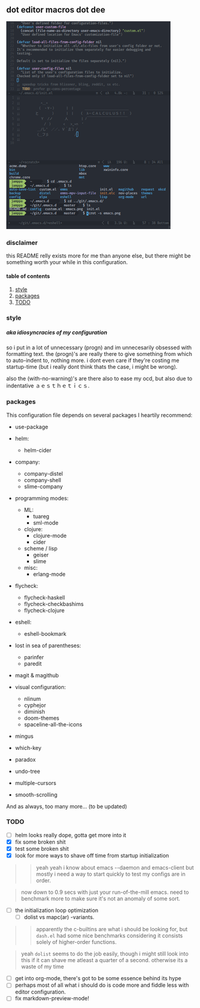 ## dot editor macros dot dee

![emacs](https://raw.githubusercontent.com/karahobny/.emacs.d/master/emacs.png)

### disclaimer
this README relly exists more for me than anyone else, but there might be something
worth your while in this configuration.

#### table of contents
1. [style](#style)
2. [packages](#packages)
3. [TODO](#todo)

### style
##### aka idiosyncracies of my configuration
so i put in a lot of unnecessary (progn) and im unnecesarily obsessed with formatting text.
the (progn)'s are really there to give something from which to auto-indent to, nothing more.
i dont even care if they're costing me startup-time
(but i really dont think thats the case, i might be wrong).

also the (with-no-warning)'s are there also to ease my ocd, but
also due to indentative ａｅｓｔｈｅｔｉｃｓ.

### packages

This configuration file depends on several packages I heartily recommend:
+ use-package
+ helm:
	+ helm-cider
+ company:
    + company-distel
    + company-shell
    + slime-company
+ programming modes:
	+ ML:
    	+ tuareg
    	+ sml-mode
	+ clojure:
    	+ clojure-mode
    	+ cider
    + scheme / lisp
    	+ geiser
        + slime
    + misc:
    	+ erlang-mode

+ flycheck:
    + flycheck-haskell
    + flycheck-checkbashims
    + flycheck-clojure
+ eshell:
    + eshell-bookmark
+ lost in sea of parentheses:
	+ parinfer
	+ paredit
+ magit & magithub
+ visual configuration:
    + nlinum
    + cyphejor
    + diminish
    + doom-themes
    + spaceline-all-the-icons
+ mingus
+ which-key
+ paradox
+ undo-tree
+ multiple-cursors
* smooth-scrolling

And as always, too many more... (to be updated)

### TODO
- [ ] helm looks really dope, gotta get more into it
- [x] fix some broken shit
- [x] test some broken shit
- [x] look for more ways to shave off time from startup initialization

>> yeah yeah i know about emacs --daemon and emacs-client
>> but mostly i need a way to start quickly to test my configs are in order.

> now down to 0.9 secs with just your run-of-the-mill emacs. need to benchmark
> more to make sure it's not an anomaly of some sort.

- [ ] the initialization loop optimization
	- [ ] dolist vs mapc(ar) -variants.

>> apparently the c-builtins are what i should be looking for, but `dash.el` had
>> some nice benchmarks considering it consists solely of higher-order functions.

> yeah `dolist` seems to do the job easily, though i might still look into this
> if it can shave me atleast a quarter of a second. otherwise its a waste of my
> time

- [ ] get into org-mode, there's got to be some essence behind its hype
- [ ] perhaps most of all what i should do is code more and fiddle less with editor configuration.
- [ ] fix markdown-preview-mode!
